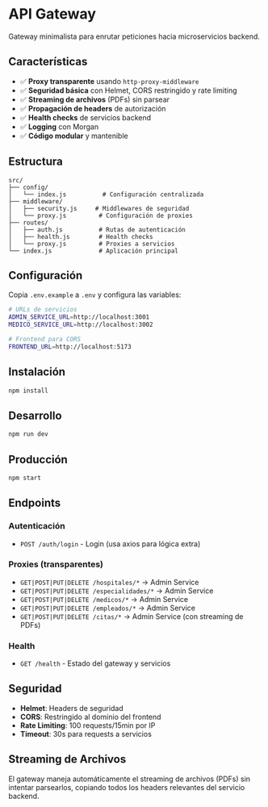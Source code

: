 # API Gateway

Gateway minimalista para enrutar peticiones hacia microservicios backend.

## Características

- ✅ **Proxy transparente** usando `http-proxy-middleware`
- ✅ **Seguridad básica** con Helmet, CORS restringido y rate limiting
- ✅ **Streaming de archivos** (PDFs) sin parsear
- ✅ **Propagación de headers** de autorización
- ✅ **Health checks** de servicios backend
- ✅ **Logging** con Morgan
- ✅ **Código modular** y mantenible

## Estructura

```
src/
├── config/
│   └── index.js          # Configuración centralizada
├── middleware/
│   ├── security.js     # Middlewares de seguridad
│   └── proxy.js         # Configuración de proxies
├── routes/
│   ├── auth.js          # Rutas de autenticación
│   ├── health.js        # Health checks
│   └── proxy.js         # Proxies a servicios
└── index.js             # Aplicación principal
```

## Configuración

Copia `.env.example` a `.env` y configura las variables:

```bash
# URLs de servicios
ADMIN_SERVICE_URL=http://localhost:3001
MEDICO_SERVICE_URL=http://localhost:3002

# Frontend para CORS
FRONTEND_URL=http://localhost:5173
```

## Instalación

```bash
npm install
```

## Desarrollo

```bash
npm run dev
```

## Producción

```bash
npm start
```

## Endpoints

### Autenticación
- `POST /auth/login` - Login (usa axios para lógica extra)

### Proxies (transparentes)
- `GET|POST|PUT|DELETE /hospitales/*` → Admin Service
- `GET|POST|PUT|DELETE /especialidades/*` → Admin Service  
- `GET|POST|PUT|DELETE /medicos/*` → Admin Service
- `GET|POST|PUT|DELETE /empleados/*` → Admin Service
- `GET|POST|PUT|DELETE /citas/*` → Admin Service (con streaming de PDFs)

### Health
- `GET /health` - Estado del gateway y servicios

## Seguridad

- **Helmet**: Headers de seguridad
- **CORS**: Restringido al dominio del frontend
- **Rate Limiting**: 100 requests/15min por IP
- **Timeout**: 30s para requests a servicios

## Streaming de Archivos

El gateway maneja automáticamente el streaming de archivos (PDFs) sin intentar parsearlos, copiando todos los headers relevantes del servicio backend.

